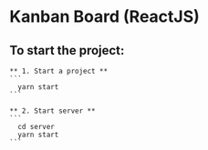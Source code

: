 # Kanban Board (ReactJS)

## To start the project:
    ** 1. Start a project **
    ```
      yarn start
    ```

    ** 2. Start server **
    ```
      cd server
      yarn start
    ```